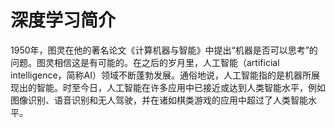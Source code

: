 # 深度学习简介


1950年，图灵在他的著名论文《计算机器与智能》中提出“机器是否可以思考”的问题。图灵相信这是有可能的。在之后的岁月里，人工智能（artificial intelligence，简称AI）领域不断蓬勃发展。通俗地说，人工智能指的是机器所展现出的智能。时至今日，人工智能在许多应用中已接近或达到人类智能水平，例如图像识别、语音识别和无人驾驶，并在诸如棋类游戏的应用中超过了人类智能水平。



